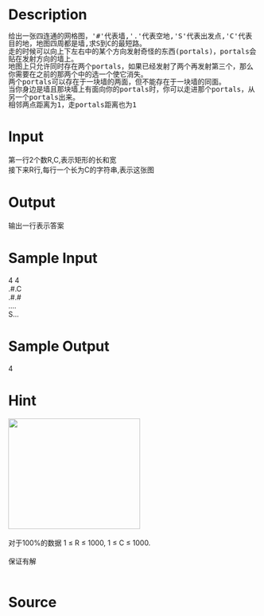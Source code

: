 
# Description

<div class="content"><div>
<pre style="white-space: normal; word-wrap: break-word; font-size: 14px; line-height: 15.333333015441895px;"><div>给出一张四连通的网格图，&#39;#&#39;代表墙,&#39;.&#39;代表空地,&#39;S&#39;代表出发点,&#39;C&#39;代表目的地，地图四周都是墙,求S到C的最短路。</div><div>走的时候可以向上下左右中的某个方向发射奇怪的东西(portals)，portals会贴在发射方向的墙上。</div><div>地图上只允许同时存在两个portals，如果已经发射了两个再发射第三个，那么你需要在之前的那两个中的选一个使它消失。</div><div>两个portals可以存在于一块墙的两面，但不能存在于一块墙的同面。</div><div>当你身边是墙且那块墙上有面向你的portals时，你可以走进那个portals，从另一个portals出来。</div><div>相邻两点距离为1，走portals距离也为1</div></pre>
</div>
<div></div>
<p></p></div>

# Input

<div class="content"><div>
<div>第一行2个数R,C,表示矩形的长和宽</div>
<div>接下来R行,每行一个长为C的字符串,表示这张图</div>
</div>
<div></div>
<p></p></div>

# Output

<div class="content"><div>输出一行表示答案</div>
<div></div>
<p></p></div>

# Sample Input

<div class="content"><span class="sampledata">4 4<br/>
.#.C<br/>
.#.#<br/>
....<br/>
S...</span></div>

# Sample Output

<div class="content"><span class="sampledata">4</span></div>

# Hint

<div class="content"><p></p><div><img src="source/bzoj/3919/img/aHR0cHM6Ly9seWRzeS5jb20vSnVkZ2VPbmxpbmUvdXBsb2FkLzIwMTUwNC9zLnBuZw==.png" width="265" height="222" alt=""/></div><br/>
<div>对于100%的数据 1 ≤ R ≤ 1000, 1 ≤ C ≤ 1000.</div><br/>
<div>保证有解</div><br/>
<p></p><p></p></div>

# Source

<div class="content"><p><a href="problemset.php?search="></a></p></div>

